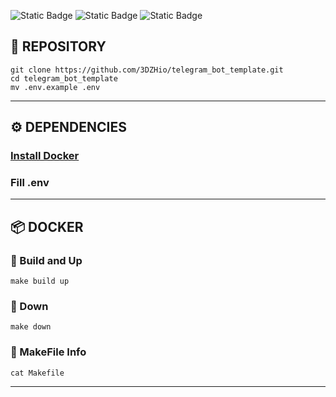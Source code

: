 ![Static Badge](https://img.shields.io/badge/Python-008000?style=for-the-badge&logo=python&logoColor=white&link=https://www.python.org/downloads/)
![Static Badge](https://img.shields.io/badge/ReDiS-d92b09?style=for-the-badge&logo=redis&logoColor=white&link=https://redis.io/docs/latest/operate/oss_and_stack/install/install-redis/install-redis-on-linux/)
![Static Badge](https://img.shields.io/badge/PostgreSQL-3a6790?style=for-the-badge&logo=postgresql&logoColor=white&link=https://www.postgresql.org/download/linux/)

## 🔗 REPOSITORY

```shell
git clone https://github.com/3DZHio/telegram_bot_template.git
cd telegram_bot_template
mv .env.example .env
```

---

## ⚙️ DEPENDENCIES

### [Install Docker](https://www.docker.com/)

### Fill .env

---

## 📦 DOCKER

### 🚀 Build and Up

```shell
make build up
```

### 🛑 Down

```shell
make down
```

### 📌 MakeFile Info

```shell
cat Makefile
```

---